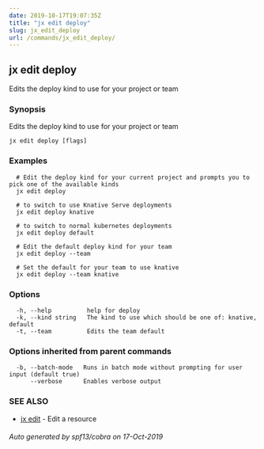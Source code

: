 ```yaml
---
date: 2019-10-17T19:07:35Z
title: "jx edit deploy"
slug: jx_edit_deploy
url: /commands/jx_edit_deploy/
---
```

## jx edit deploy

Edits the deploy kind to use for your project or team

### Synopsis

Edits the deploy kind to use for your project or team

```
jx edit deploy [flags]
```

### Examples

```
  # Edit the deploy kind for your current project and prompts you to pick one of the available kinds
  jx edit deploy
  
  # to switch to use Knative Serve deployments
  jx edit deploy knative
  
  # to switch to normal kubernetes deployments
  jx edit deploy default
  
  # Edit the default deploy kind for your team
  jx edit deploy --team
  
  # Set the default for your team to use knative
  jx edit deploy --team knative
```

### Options

```
  -h, --help          help for deploy
  -k, --kind string   The kind to use which should be one of: knative, default
  -t, --team          Edits the team default
```

### Options inherited from parent commands

```
  -b, --batch-mode   Runs in batch mode without prompting for user input (default true)
      --verbose      Enables verbose output
```

### SEE ALSO

* [jx edit](/commands/jx_edit/)	 - Edit a resource

###### Auto generated by spf13/cobra on 17-Oct-2019
